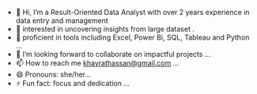 - 👋 Hi, I’m a Result-Oriented Data Analyst with over 2 years experience in data entry and management 
- 👀 interested in uncovering insights from large dataset .
- 🌱 proficient in tools including Excel, Power Bi, SQL, Tableau and Python ...
- 💞️ I’m looking forward to collaborate on impactful projects  ...
- 📫 How to reach me khayrathassan@gmail.com ...
- 😄 Pronouns: she/her...
- ⚡ Fun fact: focus and dedication ...

<!---
Umi-tech1/Umi-tech1 is a ✨ special ✨ repository because its `README.md` (this file) appears on your GitHub profile.
You can click the Preview link to take a look at your changes.
--->
